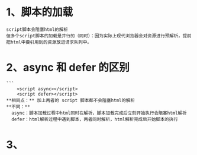 # 1、脚本的加载
    script脚本会阻塞html的解析
    但多个script脚本的加载是并行的（同时）：因为实际上现代浏览器会对资源进行预解析，提前把html中要引用到的资源放进请求队列中。

# 2、async 和 defer 的区别
    ```
        <script async></script>
        <script defer></script>
    **相同点：** 加上两者的 script 脚本都不会阻塞html的解析
    **不同：**
      async：脚本加载过程中html同时在解析，脚本加载完成后立刻开始执行会阻塞html解析
      defer：html解析过程中遇到脚本，两者同时解析，html解析完成后开始脚本的执行

# 3、

